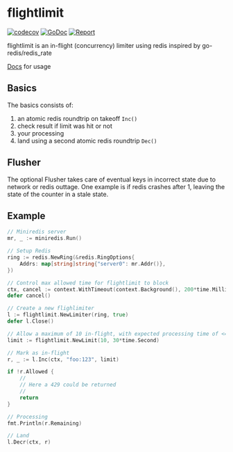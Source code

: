 # flightlimit
[![codecov](https://codecov.io/gh/mollerdaniel/flightlimit/branch/master/graph/badge.svg)](https://codecov.io/gh/mollerdaniel/flightlimit)
[![GoDoc](https://godoc.org/github.com/mollerdaniel/flightlimit?status.svg)](https://godoc.org/github.com/mollerdaniel/flightlimit)
[![Report](https://goreportcard.com/badge/github.com/mollerdaniel/flightlimit)](https://goreportcard.com/badge/github.com/mollerdaniel/flightlimit)

flightlimit is an in-flight (concurrency) limiter using redis inspired by go-redis/redis_rate

[Docs](https://godoc.org/github.com/mollerdaniel/flightlimit) for usage

## Basics

The basics consists of:
1. an atomic redis roundtrip on takeoff `Inc()`
2. check result if limit was hit or not
3. your processing
4. land using a second atomic redis roundtrip `Dec()`

## Flusher

The optional Flusher takes care of eventual keys in incorrect state due to network or redis outtage. One example is if redis crashes after 1, leaving the state of the counter in a stale state.

## Example

```go
// Miniredis server
mr, _ := miniredis.Run()

// Setup Redis
ring := redis.NewRing(&redis.RingOptions{
    Addrs: map[string]string{"server0": mr.Addr()},
})

// Control max allowed time for flightlimit to block
ctx, cancel := context.WithTimeout(context.Background(), 200*time.Millisecond)
defer cancel()

// Create a new flighlimiter
l := flightlimit.NewLimiter(ring, true)
defer l.Close()

// Allow a maximum of 10 in-flight, with expected processing time of <= 30 Seconds
limit := flightlimit.NewLimit(10, 30*time.Second)

// Mark as in-flight
r, _ := l.Inc(ctx, "foo:123", limit)

if !r.Allowed {
    //
    // Here a 429 could be returned
    //
    return
}

// Processing
fmt.Println(r.Remaining)

// Land
l.Decr(ctx, r)
```
